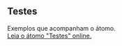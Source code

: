## Testes

Exemplos que acompanham o átomo.  
[Leia o átomo "Testes" online.](https://stepik.org/lesson/104333/step/1)